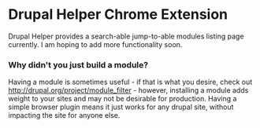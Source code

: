 # Drupal Helper Chrome Extension

Drupal Helper provides a search-able jump-to-able modules listing page currently.  I am hoping to add more functionality soon.

### Why didn't you just build a module?
Having a module is sometimes useful - if that is what you desire, check out http://drupal.org/project/module_filter - however, installing a module adds weight to your sites and may not be desirable for production.  Having a simple browser plugin means it just works for any drupal site, without impacting the site for anyone else.
